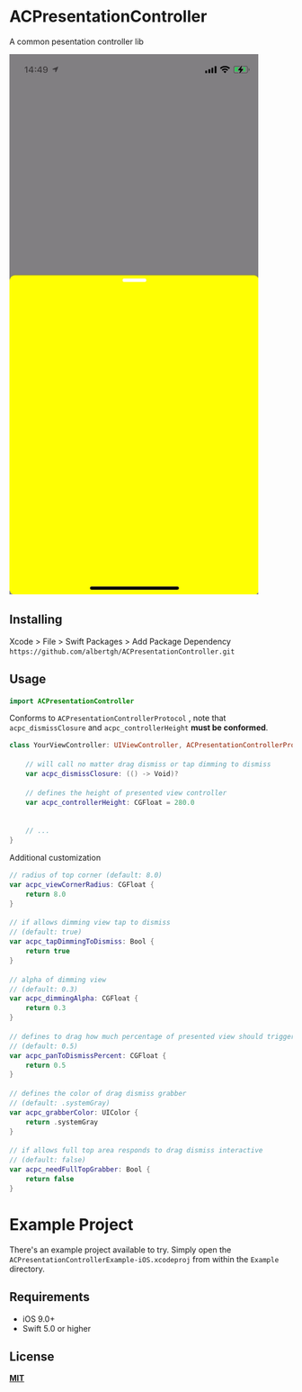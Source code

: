 # ACPresentationController
A common pesentation controller lib

![preview](https://raw.githubusercontent.com/albertgh/ACPresentationController/main/Resources/IMB_lDmIzE.GIF)


## Installing

Xcode > File > Swift Packages > Add Package Dependency
`https://github.com/albertgh/ACPresentationController.git`


## Usage

```swift
import ACPresentationController
```

Conforms to `ACPresentationControllerProtocol` , note that `acpc_dismissClosure` and `acpc_controllerHeight` **must be conformed**.

```swift
class YourViewController: UIViewController, ACPresentationControllerProtocol {
    
    // will call no matter drag dismiss or tap dimming to dismiss
    var acpc_dismissClosure: (() -> Void)?
    
    // defines the height of presented view controller
    var acpc_controllerHeight: CGFloat = 280.0
    
    
    // ...
}
```

Additional customization

```swift
// radius of top corner (default: 8.0)
var acpc_viewCornerRadius: CGFloat {
    return 8.0
}

// if allows dimming view tap to dismiss
// (default: true)
var acpc_tapDimmingToDismiss: Bool {
    return true
}

// alpha of dimming view
// (default: 0.3)
var acpc_dimmingAlpha: CGFloat {
    return 0.3
}

// defines to drag how much percentage of presented view should trigger dismiss action when drag dismiss interactive finger up
// (default: 0.5)
var acpc_panToDismissPercent: CGFloat {
    return 0.5
}

// defines the color of drag dismiss grabber
// (default: .systemGray)
var acpc_grabberColor: UIColor {
    return .systemGray
}

// if allows full top area responds to drag dismiss interactive
// (default: false)
var acpc_needFullTopGrabber: Bool {
    return false
}
```


# Example Project

There's an example project available to try. Simply open the `ACPresentationControllerExample-iOS.xcodeproj` from within the `Example` directory.


## Requirements

- iOS 9.0+
- Swift 5.0 or higher


## License
[**MIT**](https://github.com/albertgh/ACPresentationController/blob/main/LICENSE)
